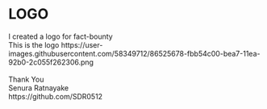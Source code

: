 <h1>LOGO</h1>
I created a logo for fact-bounty
<br>
This is the logo
https://user-images.githubusercontent.com/58349712/86525678-fbb54c00-bea7-11ea-92b0-2c055f262306.png
<br>
<br>
Thank You<br>
Senura Ratnayake<br>
https://github.com/SDR0512
